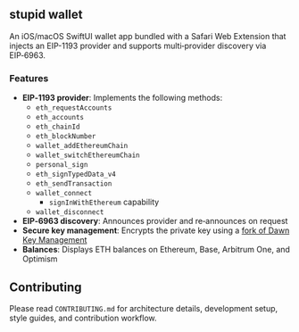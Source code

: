## stupid wallet

An iOS/macOS SwiftUI wallet app bundled with a Safari Web Extension that injects an EIP-1193 provider and supports multi‑provider discovery via EIP‑6963.

### Features

- **EIP‑1193 provider**: Implements the following methods:
  - `eth_requestAccounts`
  - `eth_accounts`
  - `eth_chainId`
  - `eth_blockNumber`
  - `wallet_addEthereumChain`
  - `wallet_switchEthereumChain`
  - `personal_sign`
  - `eth_signTypedData_v4`
  - `eth_sendTransaction`
  - `wallet_connect`
    - `signInWithEthereum` capability
  - `wallet_disconnect`
- **EIP‑6963 discovery**: Announces provider and re‑announces on request
- **Secure key management**: Encrypts the private key using a [fork of Dawn Key Management](https://github.com/stephancill/dawn-key-management)
- **Balances**: Displays ETH balances on Ethereum, Base, Arbitrum One, and Optimism

## Contributing

Please read `CONTRIBUTING.md` for architecture details, development setup, style guides, and contribution workflow.
